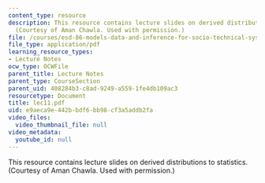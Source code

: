 ```yaml
---
content_type: resource
description: This resource contains lecture slides on derived distributions to statistics.
  (Courtesy of Aman Chawla. Used with permission.)
file: /courses/esd-86-models-data-and-inference-for-socio-technical-systems-spring-2007/e9aeca9e442bbdf6bb98cf3a5addb2fa_lec11.pdf
file_type: application/pdf
learning_resource_types:
- Lecture Notes
ocw_type: OCWFile
parent_title: Lecture Notes
parent_type: CourseSection
parent_uid: 408284b3-c8ad-9249-a559-1fe4db109ac3
resourcetype: Document
title: lec11.pdf
uid: e9aeca9e-442b-bdf6-bb98-cf3a5addb2fa
video_files:
  video_thumbnail_file: null
video_metadata:
  youtube_id: null
---
```

This resource contains lecture slides on derived distributions to statistics. (Courtesy of Aman Chawla. Used with permission.)

